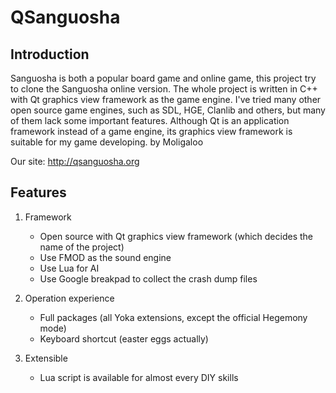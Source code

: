 QSanguosha
==========

Introduction
----------

Sanguosha is both a popular board game and online game,
this project try to clone the Sanguosha online version.
The whole project is written in C++ 
with Qt graphics view framework as the game engine.
I've tried many other open source game engines, 
such as SDL, HGE, Clanlib and others, 
but many of them lack some important features.
Although Qt is an application framework instead of a game engine,
its graphics view framework is suitable for my game developing.
                                                      by Moligaloo

Our site: http://qsanguosha.org

Features
----------

1. Framework
    * Open source with Qt graphics view framework (which decides the name of the project)
    * Use FMOD as the sound engine
    * Use Lua for AI
    * Use Google breakpad to collect the crash dump files

2. Operation experience
    * Full packages (all Yoka extensions, except the official Hegemony mode)
    * Keyboard shortcut (easter eggs actually)

3. Extensible
    * Lua script is available for almost every DIY skills

